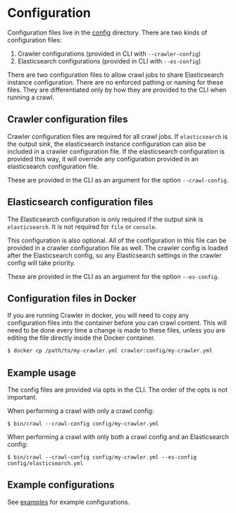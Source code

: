 # Configuration

Configuration files live in the [config]('../config') directory.
There are two kinds of configuration files:

1. Crawler configurations (provided in CLI with `--crawler-config`)
2. Elasticsearch configurations (provided in CLI with `--es-config`)

There are two configuration files to allow crawl jobs to share Elasticsearch instance configuration.
There are no enforced pathing or naming for these files.
They are differentiated only by how they are provided to the CLI when running a crawl.

## Crawler configuration files

Crawler configuration files are required for all crawl jobs.
If `elasticsearch` is the output sink, the elasticsearch instance configuration can also be included in a crawler configuration file.
If the elasticsearch configuration is provided this way, it will override any configuration provided in an elasticsearch configuration file.

These are provided in the CLI as an argument for the option `--crawl-config`.

## Elasticsearch configuration files

The Elasticsearch configuration is only required if the output sink is `elasticsearch`.
It is not required for `file` or `console`.

This configuration is also optional.
All of the configuration in this file can be provided in a crawler configuration file as well.
The crawler config is loaded after the Elasticsearch config, so any Elasticsearch settings in the crawler config will take priority.

These are provided in the CLI as an argument for the option `--es-config`.

## Configuration files in Docker

If you are running Crawler in docker, you will need to copy any configuration files into the container before you can crawl content.
This will need to be done every time a change is made to these files, unless you are editing the file directly inside the Docker container.

```bash
$ docker cp /path/to/my-crawler.yml crawler:config/my-crawler.yml
```

## Example usage

The config files are provided via opts in the CLI.
The order of the opts is not important.

When performing a crawl with only a crawl config:

```shell
$ bin/crawl --crawl-config config/my-crawler.yml
```

When performing a crawl with only both a crawl config and an Elasticsearch config:

```shell
$ bin/crawl --crawl-config config/my-crawler.yml --es-config config/elasticsearch.yml
```

## Example configurations

See [examples]('../config/examples') for example configurations.
